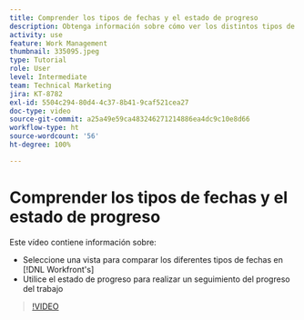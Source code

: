 ```yaml
---
title: Comprender los tipos de fechas y el estado de progreso
description: Obtenga información sobre cómo ver los distintos tipos de fechas en  [!DNL  Workfront]  y utilice el estado de progreso para realizar un seguimiento del progreso del trabajo.
activity: use
feature: Work Management
thumbnail: 335095.jpeg
type: Tutorial
role: User
level: Intermediate
team: Technical Marketing
jira: KT-8782
exl-id: 5504c294-80d4-4c37-8b41-9caf521cea27
doc-type: video
source-git-commit: a25a49e59ca483246271214886ea4dc9c10e8d66
workflow-type: ht
source-wordcount: '56'
ht-degree: 100%

---
```


# Comprender los tipos de fechas y el estado de progreso

Este vídeo contiene información sobre:

* Seleccione una vista para comparar los diferentes tipos de fechas en [!DNL Workfront's]
* Utilice el estado de progreso para realizar un seguimiento del progreso del trabajo

>[!VIDEO](https://video.tv.adobe.com/v/335095/?quality=12&learn=on)

<!---
Task progress status overview
Definitions for the project, task, and issue dates within Workfront
Project timelines
--->
